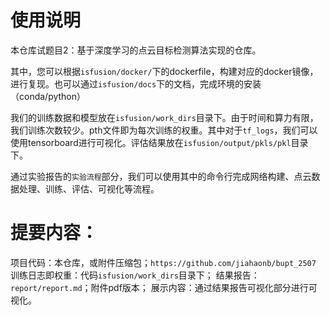 # 使用说明

本仓库试题目2：基于深度学习的点云目标检测算法实现的仓库。

其中，您可以根据`isfusion/docker/`下的dockerfile，构建对应的docker镜像，进行复现。也可以通过`isfusion/docs`下的文档，完成环境的安装（conda/python）

我们的训练数据和模型放在`isfusion/work_dirs`目录下。由于时间和算力有限，我们训练次数较少。pth文件即为每次训练的权重。其中对于`tf_logs`，我们可以使用tensorboard进行可视化。评估结果放在`isfusion/output/pkls/pkl`目录下。

通过实验报告的`实验流程`部分，我们可以使用其中的命令行完成网络构建、点云数据处理、训练、评估、可视化等流程。

# 提要内容：

项目代码：本仓库，或附件压缩包；`https://github.com/jiahaonb/bupt_2507`
训练日志即权重：代码`isfusion/work_dirs`目录下；
结果报告：`report/report.md`；附件pdf版本；
展示内容：通过结果报告可视化部分进行可视化。




























































































